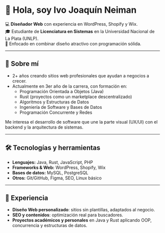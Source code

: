 # 👋 Hola, soy Ivo Joaquín Neiman  

💻 **Diseñador Web** con experiencia en WordPress, Shopify y Wix.  
🎓 Estudiante de **Licenciatura en Sistemas** en la Universidad Nacional de La Plata (UNLP).  
📍 Enfocado en combinar diseño atractivo con programación sólida.  

---

## 🚀 Sobre mí  
- 2+ años creando sitios web profesionales que ayudan a negocios a crecer.  
- Actualmente en 3er año de la carrera, con formación en:  
  - Programación Orientada a Objetos (Java)  
  - Rust (proyectos como un marketplace descentralizado)  
  - Algoritmos y Estructuras de Datos  
  - Ingeniería de Software y Bases de Datos  
  - Programación Concurrente y Redes  

Me interesa el desarrollo de software que une la parte visual (UX/UI) con el backend y la arquitectura de sistemas.  

---

## 🛠️ Tecnologías y herramientas  
- **Lenguajes:** Java, Rust, JavaScript, PHP  
- **Frameworks & Web:** WordPress, Shopify, Wix  
- **Bases de datos:** MySQL, PostgreSQL  
- **Otros:** Git/GitHub, Figma, SEO, Linux básico  

---

## 🌟 Experiencia  
- **Diseño Web personalizado**: sitios sin plantillas, adaptados al negocio.  
- **SEO y contenidos**: optimización real para buscadores.  
- **Proyectos académicos y personales** en Java y Rust aplicando OOP, concurrencia y estructuras de datos.  
